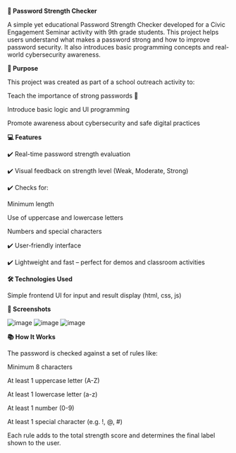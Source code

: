 **🔐 Password Strength Checker**

A simple yet educational Password Strength Checker developed for a Civic Engagement Seminar activity with 9th grade students. This project helps users understand what makes a password strong and how to improve password security. It also introduces basic programming concepts and real-world cybersecurity awareness.

**🧠 Purpose**

This project was created as part of a school outreach activity to:

Teach the importance of strong passwords 🔑

Introduce basic logic and UI programming

Promote awareness about cybersecurity and safe digital practices

**💻 Features**

✔️ Real-time password strength evaluation

✔️ Visual feedback on strength level (Weak, Moderate, Strong)

✔️ Checks for:

Minimum length

Use of uppercase and lowercase letters

Numbers and special characters

✔️ User-friendly interface

✔️ Lightweight and fast – perfect for demos and classroom activities

**🛠️ Technologies Used**

Simple frontend UI for input and result display (html, css, js)

**📸 Screenshots**

![image](https://github.com/user-attachments/assets/a00a380e-054e-43b2-94c6-65567f888ded)
![image](https://github.com/user-attachments/assets/d0a19277-241f-4cb7-8771-d9df23679b3d)
![image](https://github.com/user-attachments/assets/bd03ea95-049c-4367-a06a-acbfd5d74a92)

**📚 How It Works**

The password is checked against a set of rules like:

Minimum 8 characters

At least 1 uppercase letter (A-Z)

At least 1 lowercase letter (a-z)

At least 1 number (0-9)

At least 1 special character (e.g. !, @, #)

Each rule adds to the total strength score and determines the final label shown to the user.
